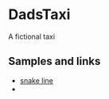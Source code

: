 # DadsTaxi
A fictional taxi

## Samples and links
- [snake line](https://azuremapscodesamples.azurewebsites.net/index.html?sample=Animate%20a%20snakeline)
- 

